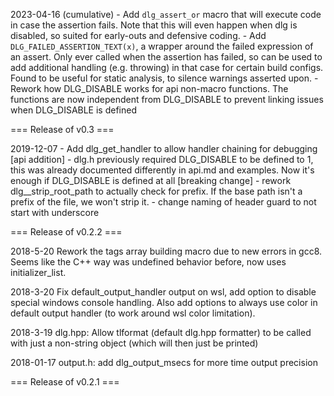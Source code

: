 2023-04-16 (cumulative)
	- Add `dlg_assert_or` macro that will execute code in case the 
	  assertion fails.
	  Note that this will even happen when dlg is disabled, so suited
	  for early-outs and defensive coding.
	- Add `DLG_FAILED_ASSERTION_TEXT(x)`, a wrapper around the failed
	  expression of an assert. Only ever called when the assertion
	  has failed, so can be used to add additional handling (e.g.
	  throwing) in that case for certain build configs. Found to be
	  useful for static analysis, to silence warnings asserted upon.
	- Rework how DLG_DISABLE works for api non-macro functions.
	  The functions are now independent from DLG_DISABLE to prevent
	  linking issues when DLG_DISABLE is defined

=== Release of v0.3 ===

2019-12-07
	- Add dlg_get_handler to allow handler chaining for debugging
	  [api addition]
	- dlg.h previously required DLG_DISABLE to be defined to 1, this
	  was already documented differently in api.md and examples.
	  Now it's enough if DLG_DISABLE is defined at all
	  [breaking change]
	- rework dlg__strip_root_path to actually check for prefix.
	  If the base path isn't a prefix of the file, we won't strip it.
	- change naming of header guard to not start with underscore

=== Release of v0.2.2 ===

2018-5-20
	Rework the tags array building macro due to new errors in gcc8.
	Seems like the C++ way was undefined behavior before, now uses
	initializer_list.

2018-3-20
	Fix default_output_handler output on wsl, add option to disable special
	windows console handling. Also add options to always use color in
	default output handler (to work around wsl color limitation).

2018-3-19
	dlg.hpp: Allow tlformat (default dlg.hpp formatter) to be called with just a
	non-string object (which will then just be printed)

2018-01-17
	output.h: add dlg_output_msecs for more time output precision

=== Release of v0.2.1 ===
